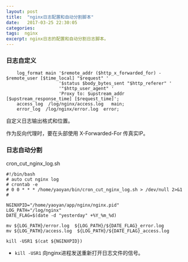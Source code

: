 ```yaml
---
layout: post
title:  "nginx日志配置和自动分割脚本"
date:   2017-03-25 22:30:05
categories: 
tags:  nginx
excerpt: nginx日志的配置和自动分割日志脚本。
---
```


### 日志自定义



```
	log_format main '$remote_addr ($http_x_forwarded_for) - $remote_user [$time_local] "$request" '
					'$status $body_bytes_sent "$http_referer" '
					'"$http_user_agent" '
					'Proxy to: $upstream_addr [$upstream_response_time] [$request_time]';
	access_log  /log/nginx/access.log   main;	
	error_log  /log/nginx/error.log  error;
```

自定义日志输出格式和位置。

作为反向代理时，要在头部使用 X-Forwarded-For 传真实IP。

### 日志自动分割

cron_cut_nginx_log.sh

```
#!/bin/bash
# auto cut nginx log 
# crontab -e 
# 0 0 * * * /home/yaoyan/bin/cron_cut_nginx_log.sh > /dev/null 2>&1
#

NGINXPID="/home/yaoyan/app/nginx/nginx.pid"
LOG_PATH="/log/nginx"
DATE_FLAG=$(date -d "yesterday" +%Y_%m_%d)

mv ${LOG_PATH}/error.log  ${LOG_PATH}/${DATE_FLAG}_error.log
mv ${LOG_PATH}/access.log  ${LOG_PATH}/${DATE_FLAG}_access.log

kill -USR1 $(cat ${NGINXPID})
```

  * ```kill -USR1```   向nginx进程发送重新打开日志文件的信号。